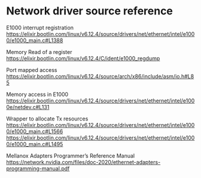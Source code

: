 # Network driver source reference
  
E1000 interrupt registration  
https://elixir.bootlin.com/linux/v6.12.4/source/drivers/net/ethernet/intel/e1000/e1000_main.c#L1388

Memory Read of a register  
https://elixir.bootlin.com/linux/v6.12.4/C/ident/e1000_regdump

Port mapped access  
https://elixir.bootlin.com/linux/v6.12.4/source/arch/x86/include/asm/io.h#L85

Memory access in E1000  
https://elixir.bootlin.com/linux/v6.12.4/source/drivers/net/ethernet/intel/e1000e/netdev.c#L131

Wrapper to allocate Tx resources  
https://elixir.bootlin.com/linux/v6.12.4/source/drivers/net/ethernet/intel/e1000/e1000_main.c#L1566  
https://elixir.bootlin.com/linux/v6.12.4/source/drivers/net/ethernet/intel/e1000/e1000_main.c#L1495

Mellanox Adapters Programmer’s Reference Manual  
https://network.nvidia.com/files/doc-2020/ethernet-adapters-programming-manual.pdf